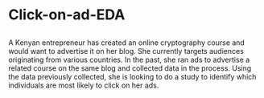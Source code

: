 # Click-on-ad-EDA

## 
A Kenyan entrepreneur has created an online cryptography course and would want to advertise it on her blog. She currently targets audiences originating from various countries. In the past, she ran ads to advertise a related course on the same blog and collected data in the process. Using the data previously collected, she is looking to do a study to identify which individuals are most likely to click on her ads.
